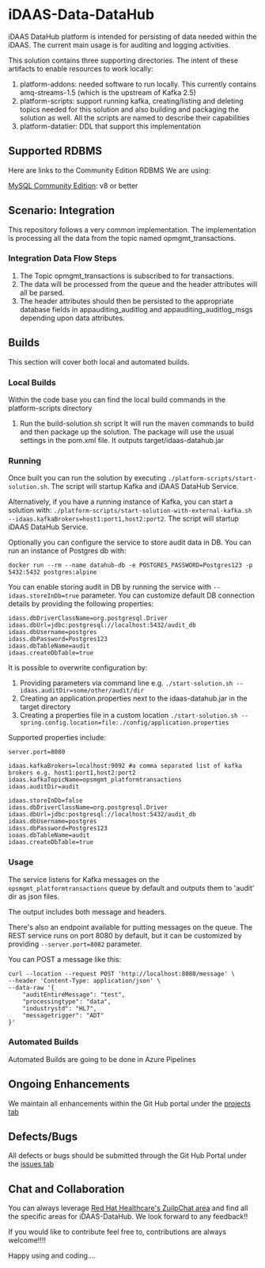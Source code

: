 # iDAAS-Data-DataHub
iDAAS DataHub platform is intended for persisting of data needed within the iDAAS. The current main usage is 
for auditing and logging activities. 

This solution contains three supporting directories. The intent of these artifacts to enable
resources to work locally: <br/>
1. platform-addons: needed software to run locally. This currently contains amq-streams-1.5 (which is the upstream of Kafka 2.5)<br/>
2. platform-scripts: support running kafka, creating/listing and deleting topics needed for this solution
and also building and packaging the solution as well. All the scripts are named to describe their capabilities <br/>
3. platform-datatier: DDL that support this implementation 

## Supported RDBMS
Here are links to the Community Edition RDBMS We are using:

<a href="https://www.mariadb.com/" target="_blank">MySQL Community Edition</a>: v8 or better<br>

## Scenario: Integration 
This repository follows a very common implementation. The implementation
is processing all the data from the topic named opmgmt_transactions.

### Integration Data Flow Steps
 
1. The Topic opmgmt_transactions is subscribed to for transactions.<br/>
2. The data will be processed from the queue and the header attributes will all be parsed.<br/>
3. The header attributes should then be persisted to the appropriate database fields in appauditing_auditlog and
   appauditing_auditlog_msgs depending upon data attributes.<br/>
    
## Builds
This section will cover both local and automated builds.

### Local Builds
Within the code base you can find the local build commands in the platform-scripts directory
1.  Run the build-solution.sh script
It will run the maven commands to build and then package up the solution. The package will use the usual settings
in the pom.xml file. It outputs target/idaas-datahub.jar

### Running
Once built you can run the solution by executing `./platform-scripts/start-solution.sh`. 
The script will startup Kafka and iDAAS DataHub Service.

Alternatively, if you have a running instance of Kafka, you can start a solution with:
`./platform-scripts/start-solution-with-external-kafka.sh --idaas.kafkaBrokers=host1:port1,host2:port2`.
The script will startup iDAAS DataHub Service.

Optionally you can configure the service to store audit data in DB. You can run an instance of Postgres db with:

`docker run --rm --name datahub-db -e POSTGRES_PASSWORD=Postgres123 -p 5432:5432 postgres:alpine`

You can enable storing audit in DB by running the service with `--idaas.storeInDb=true` parameter. You can customize 
default DB connection details by providing the following properties:
```properties
idass.dbDriverClassName=org.postgresql.Driver
idaas.dbUrl=jdbc:postgresql://localhost:5432/audit_db
idaas.dbUsername=postgres
idass.dbPassword=Postgres123
idaas.dbTableName=audit
idaas.createDbTable=true
```

It is possible to overwrite configuration by:
1. Providing parameters via command line e.g.
`./start-solution.sh --idaas.auditDir=some/other/audit/dir`
2. Creating an application.properties next to the idaas-datahub.jar in the target directory
3. Creating a properties file in a custom location `./start-solution.sh --spring.config.location=file:./config/application.properties`

Supported properties include:
```properties
server.port=8080

idaas.kafkaBrokers=localhost:9092 #a comma separated list of kafka brokers e.g. host1:port1,host2:port2
idaas.kafkaTopicName=opsmgmt_platformtransactions
idaas.auditDir=audit

idaas.storeInDb=false
idass.dbDriverClassName=org.postgresql.Driver
idaas.dbUrl=jdbc:postgresql://localhost:5432/audit_db
idaas.dbUsername=postgres
idass.dbPassword=Postgres123
ioaas.dbTableName=audit
idaas.createDbTable=true
```



### Usage

The service listens for Kafka messages on the `opsmgmt_platformtransactions` queue by default and outputs them to 
'audit' dir as json files.

The output includes both message and headers.

There's also an endpoint available for putting messages on the queue. The REST service runs on port 8080 by default, but
it can be customized by providing `--server.port=8082` parameter.
 
You can POST a message like this:
```shell script
curl --location --request POST 'http://localhost:8080/message' \
--header 'Content-Type: application/json' \
--data-raw '{
    "auditEntireMessage": "test",
    "processingtype": "data",
	"industrystd": "HL7",
	"messagetrigger": "ADT"
}'
```


### Automated Builds
Automated Builds are going to be done in Azure Pipelines

## Ongoing Enhancements
We maintain all enhancements within the Git Hub portal under the 
<a href="https://github.com/RedHat-Healthcare/iDAAS-DataHub/projects" target="_blank">projects tab</a>

## Defects/Bugs
All defects or bugs should be submitted through the Git Hub Portal under the 
<a href="https://github.com/RedHat-Healthcare/iDAAS-DataHub/issues" target="_blank">issues tab</a>

## Chat and Collaboration
You can always leverage <a href="https://redhathealthcare.zulipchat.com" target="_blank">Red Hat Healthcare's ZuilpChat area</a>
and find all the specific areas for iDAAS-DataHub. We look forward to any feedback!!

If you would like to contribute feel free to, contributions are always welcome!!!! 

Happy using and coding....
